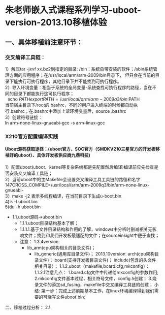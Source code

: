 # 朱老师嵌入式课程系列学习-uboot-version-2013.10移植体验  
## 一、具体移植前注意环节： 
### 交叉编译工具链：
1）解压tar -jxvf xx.bz2到指定的目录; /bin：系统自带安装的软件；/sbin系统管理方面的应用程序；在/usr/local/arm/arm-2009/bin目录下， 但只会在当前的目录下能执行可执行程序，其他目录下并不能找到可执行程序。  
2）导入环境变量：相当于系统的全局变量-系统查找可执行程序的路径，当在不同的目录下都能执行这可执行程序；  
    echo $PATH  
    export PATH=/usr/local/arm/arm-2009q3/bin:$PATH  
    当前宿主目录下/root的.bashrc，不同的用户进入终端的时候都自动执行.bashrc；在.bashrc中添加上诉环境变量后，source .bashrc  
3）创建符号链接：  
    ln arm-none-linux-gnueabi-gcc -s arm-linux-gcc  

### X210官方配置编译实践
#### Uboot源码获取途径：(uboot官方、SOC官方（SMDKV210三星官方的开发板移植好的uboot）、具体开发板供应商九鼎科技)
1）配置uboot(uboot、kernel等复杂系统都是先配置然后编译)编译前应先检查是否安装交叉编译工具链；  
2）当前uboot中的主Makefile会设置交叉编译工具工具链的路径和名字147CROSS_COMPILE=/usr/local/arm/arm-2009q3/bin/arm-none-linux-gnueabi-  
3）make -j2 表示多线程编译，在当前目录下生成u-boot.bin.  
4)ls -l uboot.bin  
5)du -h uboot.bin  

  - 1.1.uboot源码->uboot.bin
    - 1.1.1.uboot目录结构基本了解； 
    - 1.1.1.1.基于文件目录结构和作用的了解，windows中分析时删减相关无影响文件；找到和我们开发板最适配的文件；在sourceinsight中便于查找；
    - 注意： 1.3.4version:
      - lib_arm(cpu架构相关的目录文件)；
        - lib_generic(通用库目录文件)；
            2013.10version:
              arch(cpu架构目录文件)；
              board(支持开发板目录文件)；
              include(包含的头文件相关目录）；
    1.1.2.uboot（makefile,board.cfg,mkconfig）：
     1.1.2.1注意几点：
            1.board.cfg文件中传递给mkconfig的参数作用;
            2.mkconfig文件基本过程，相关符号文件，config.h创建；
            3.烧录文件的添加sd_fusing，makefile中交叉编译工具链的创建；
小结: 第一步：完成上述前期基本工作，在linux环境编译得到我们需要的可烧写文件uboot.bin;

二、移植过程分析：
  2.1.
